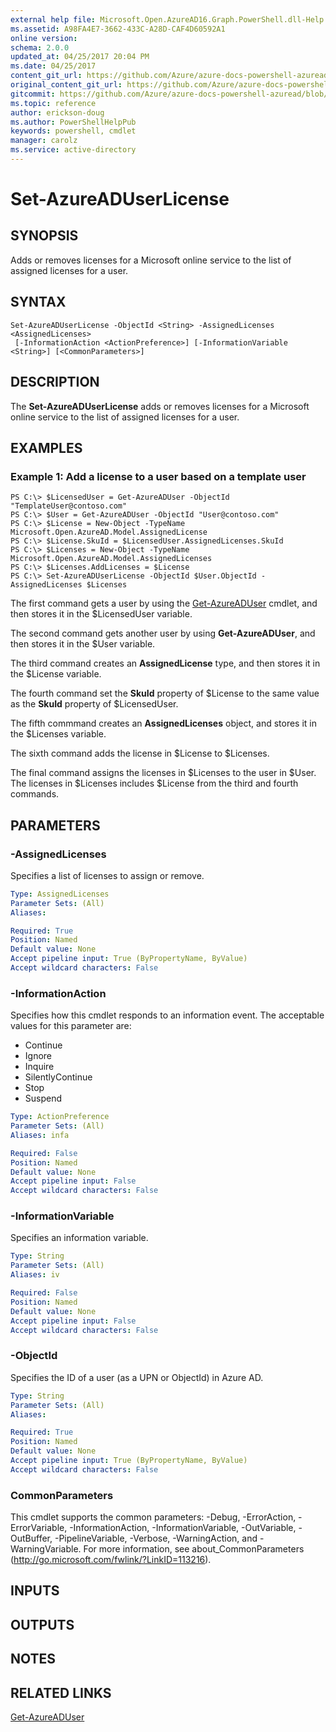 ```yaml
---
external help file: Microsoft.Open.AzureAD16.Graph.PowerShell.dll-Help.xml
ms.assetid: A98FA4E7-3662-433C-A28D-CAF4D60592A1
online version:
schema: 2.0.0
updated_at: 04/25/2017 20:04 PM
ms.date: 04/25/2017
content_git_url: https://github.com/Azure/azure-docs-powershell-azuread/blob/preview/Azure%20AD%20Cmdlets/AzureAD/v2preview/Set-AzureADUserLicense.md
original_content_git_url: https://github.com/Azure/azure-docs-powershell-azuread/blob/preview/Azure%20AD%20Cmdlets/AzureAD/v2preview/Set-AzureADUserLicense.md
gitcommit: https://github.com/Azure/azure-docs-powershell-azuread/blob/c5cc449ee6e2b805fc85a9e05130b06b10899f67
ms.topic: reference
author: erickson-doug
ms.author: PowerShellHelpPub
keywords: powershell, cmdlet
manager: carolz
ms.service: active-directory
---
```


# Set-AzureADUserLicense

## SYNOPSIS
Adds or removes licenses for a Microsoft online service to the list of assigned licenses for a user.

## SYNTAX

```
Set-AzureADUserLicense -ObjectId <String> -AssignedLicenses <AssignedLicenses>
 [-InformationAction <ActionPreference>] [-InformationVariable <String>] [<CommonParameters>]
```

## DESCRIPTION
The **Set-AzureADUserLicense** adds or removes licenses for a Microsoft online service to the list of assigned licenses for a user.

## EXAMPLES

### Example 1: Add a license to a user based on a template user
```
PS C:\> $LicensedUser = Get-AzureADUser -ObjectId "TemplateUser@contoso.com"  
PS C:\> $User = Get-AzureADUser -ObjectId "User@contoso.com"  
PS C:\> $License = New-Object -TypeName Microsoft.Open.AzureAD.Model.AssignedLicense 
PS C:\> $License.SkuId = $LicensedUser.AssignedLicenses.SkuId 
PS C:\> $Licenses = New-Object -TypeName Microsoft.Open.AzureAD.Model.AssignedLicenses 
PS C:\> $Licenses.AddLicenses = $License 
PS C:\> Set-AzureADUserLicense -ObjectId $User.ObjectId -AssignedLicenses $Licenses
```

The first command gets a user by using the [Get-AzureADUser](./Get-AzureADUser.md) cmdlet, and then stores it in the $LicensedUser variable.

The second command gets another user by using **Get-AzureADUser**, and then stores it in the $User variable.

The third command creates an **AssignedLicense** type, and then stores it in the $License variable.

The fourth command set the **SkuId** property of $License to the same value as the **SkuId** property of $LicensedUser.

The fifth commmand creates an **AssignedLicenses** object, and stores it in the $Licenses variable.

The sixth command adds the license in $License to $Licenses.

The final command assigns the licenses in $Licenses to the user in $User.
The licenses in $Licenses includes $License from the third and fourth commands.

## PARAMETERS

### -AssignedLicenses
Specifies a list of licenses to assign or remove.

```yaml
Type: AssignedLicenses
Parameter Sets: (All)
Aliases: 

Required: True
Position: Named
Default value: None
Accept pipeline input: True (ByPropertyName, ByValue)
Accept wildcard characters: False
```

### -InformationAction
Specifies how this cmdlet responds to an information event. The acceptable values for this parameter are:

- Continue
- Ignore
- Inquire
- SilentlyContinue
- Stop
- Suspend

```yaml
Type: ActionPreference
Parameter Sets: (All)
Aliases: infa

Required: False
Position: Named
Default value: None
Accept pipeline input: False
Accept wildcard characters: False
```

### -InformationVariable
Specifies an information variable.

```yaml
Type: String
Parameter Sets: (All)
Aliases: iv

Required: False
Position: Named
Default value: None
Accept pipeline input: False
Accept wildcard characters: False
```

### -ObjectId
Specifies the ID of a user (as a UPN or ObjectId) in Azure AD. 

```yaml
Type: String
Parameter Sets: (All)
Aliases: 

Required: True
Position: Named
Default value: None
Accept pipeline input: True (ByPropertyName, ByValue)
Accept wildcard characters: False
```

### CommonParameters
This cmdlet supports the common parameters: -Debug, -ErrorAction, -ErrorVariable, -InformationAction, -InformationVariable, -OutVariable, -OutBuffer, -PipelineVariable, -Verbose, -WarningAction, and -WarningVariable. For more information, see about_CommonParameters (http://go.microsoft.com/fwlink/?LinkID=113216).

## INPUTS

## OUTPUTS

## NOTES

## RELATED LINKS

[Get-AzureADUser](./Get-AzureADUser.md) 
